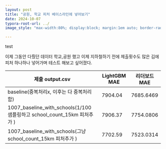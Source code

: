 ```yaml
---
layout: post
title: "공원, 학교 피처 베이스라인에 넣어보기"
date: 2024-10-07
typora-root-url: ../
image_style: "max-width:80%; display:block; margin:1em auto; border-radius:10px; box-shadow:0px 4px 8px rgba(0,0,0,0.8);"

---
```


test

이제 그동안 다뤘던 데이터 학교,공원 했고 이제 지하철하기 전에 제출횟수도 많은 김에 피처 하나하나 넣어가며 테스트 해보고 싶어졌다.



| 제출 output.csv                                              | LightGBM MAE | 리더보드 MAE |
| ------------------------------------------------------------ | ------------ | ------------ |
| baseline(중복처리x, 이후는 다 중복처리함)                    | 7904.04      | 7685.6469    |
| 1007_baseline_with_schools(1/100 샘플링하고 school_count_15km 피처추가 ) | 7906.37      | 7754.0806    |
| 1007_baseline_with_schools(그냥  school_count_15km 피처추가 ) | 7702.59      | 7523.0314    |

